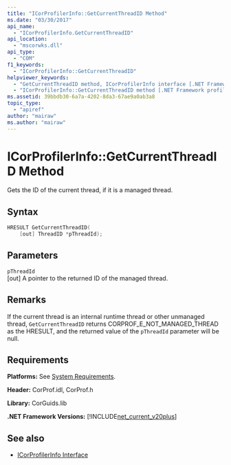 ```yaml
---
title: "ICorProfilerInfo::GetCurrentThreadID Method"
ms.date: "03/30/2017"
api_name: 
  - "ICorProfilerInfo.GetCurrentThreadID"
api_location: 
  - "mscorwks.dll"
api_type: 
  - "COM"
f1_keywords: 
  - "ICorProfilerInfo::GetCurrentThreadID"
helpviewer_keywords: 
  - "GetCurrentThreadID method, ICorProfilerInfo interface [.NET Framework profiling]"
  - "ICorProfilerInfo::GetCurrentThreadID method [.NET Framework profiling]"
ms.assetid: 39bbdb30-6a7a-4202-8da3-67ae9a0ab3a8
topic_type: 
  - "apiref"
author: "mairaw"
ms.author: "mairaw"
---
```

# ICorProfilerInfo::GetCurrentThreadID Method
Gets the ID of the current thread, if it is a managed thread.  
  
## Syntax  
  
```cpp  
HRESULT GetCurrentThreadID(  
    [out] ThreadID *pThreadId);  
```  
  
## Parameters  
 `pThreadId`  
 [out] A pointer to the returned ID of the managed thread.  
  
## Remarks  
 If the current thread is an internal runtime thread or other unmanaged thread, `GetCurrentThreadID` returns CORPROF_E_NOT_MANAGED_THREAD as the HRESULT, and the returned value of the `pThreadId` parameter will be null.  
  
## Requirements  
 **Platforms:** See [System Requirements](../../../../docs/framework/get-started/system-requirements.md).  
  
 **Header:** CorProf.idl, CorProf.h  
  
 **Library:** CorGuids.lib  
  
 **.NET Framework Versions:** [!INCLUDE[net_current_v20plus](../../../../includes/net-current-v20plus-md.md)]  
  
## See also

- [ICorProfilerInfo Interface](../../../../docs/framework/unmanaged-api/profiling/icorprofilerinfo-interface.md)
